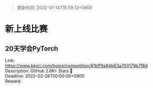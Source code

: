 > 更新时间: 2022-01-14T15:59:12+0800 

# 新上线比赛


## 20天学会PyTorch
Link: https://www.kesci.com/home/competition/61bff9a84b63a700179b7f8d  
Description: GitHub 2.8K+ Stars 🌟  
Deadline: 2022-02-28T00:00:00+0800  
Reward:   

